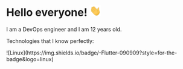 <h1> Hello everyone! <img src="https://github.com/Bogdan-Torkhov/Bogdan-Torkhov/blob/main/assets/Hi.gif" width="30px"> </h1>
<p>I am a DevOps engineer and I am 12 years old.</p>
<p>Technologies that I know perfectly:</p>
![Linux](https://img.shields.io/badge/-Flutter-090909?style=for-the-badge&logo=linux)
